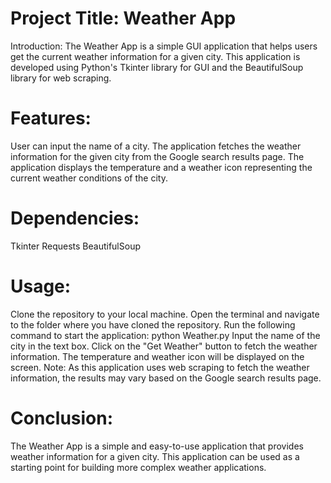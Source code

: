 # Project Title: Weather App

Introduction:
The Weather App is a simple GUI application that helps users get the current weather information for a given city. This application is developed using Python's Tkinter library for GUI and the BeautifulSoup library for web scraping.

# Features:

User can input the name of a city.
The application fetches the weather information for the given city from the Google search results page.
The application displays the temperature and a weather icon representing the current weather conditions of the city.

# Dependencies:

Tkinter
Requests
BeautifulSoup

# Usage:

Clone the repository to your local machine.
Open the terminal and navigate to the folder where you have cloned the repository.
Run the following command to start the application: python Weather.py
Input the name of the city in the text box.
Click on the "Get Weather" button to fetch the weather information.
The temperature and weather icon will be displayed on the screen.
Note: As this application uses web scraping to fetch the weather information, the results may vary based on the Google search results page.

# Conclusion:
The Weather App is a simple and easy-to-use application that provides weather information for a given city. This application can be used as a starting point for building more complex weather applications.

